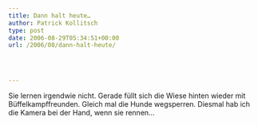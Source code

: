 ```yaml
---
title: Dann halt heute…
author: Patrick Kollitsch
type: post
date: 2006-08-29T05:34:51+00:00
url: /2006/08/dann-halt-heute/




---
```

Sie lernen irgendwie nicht. Gerade füllt sich die Wiese hinten wieder mit Büffelkampffreunden. Gleich mal die Hunde wegsperren. Diesmal hab ich die Kamera bei der Hand, wenn sie rennen...
